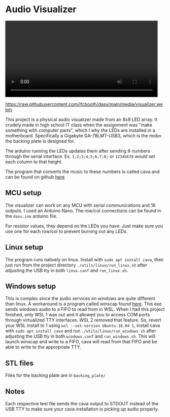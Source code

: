 # Audio Visualizer

<video src='https://raw.githubusercontent.com/jfcbooth/dasv/main/media/visualizer.webm' width=480></video>

https://raw.githubusercontent.com/jfcbooth/dasv/main/media/visualizer.webm

This project is a physical audio visualizer made from an 8x8 LED array.
It crudely made in high school IT class when the assignment was "make something with computer parts", which I why the LEDs are installed in a motherboard. Specifically a Gigabyte GA-78LMT-USB3, which is the mobo the backing plate is designed for.

The arduino running the LEDs updates them after sending 8 numbers through the serial interface. Ex. `1;2;3;4;5;6;7;8;` or `12345678` would set each column to that height.

The program that converts the music to these numbers is called cava and can be found on github [here](https://github.com/karlstav/cava)

## MCU setup
The visualizer can work on any MCU with serial communications and 16 outputs. I used an Arduino Nano. The row/col connections can be found in the `dasv.ino` arduino file.

For resistor values, they depend on the LEDs you have. Just make sure you use one for each row/col to prevent burning out any LEDs.


## Linux setup
The program runs natively on linux. Install with `sudo apt install cava`, then just run from the project directory `./utils/linux/run_linux.sh` after adjusting the USB tty in both `linux.conf` and `run_linux.sh`.

## Windows setup

This is complex since the audio services on windows are quite different than linux. A workaround is a program called winscap found [here](https://github.com/quantum5/winscap). This exe sends windows audio to a FIFO to read from in WSL. When I had this project finished, only WSL 1 was out and it allowed you to access COM ports through virtualized TTY interfaces. WSL 2 removed that feature. So, revert your WSL install to 1 using `wsl --set-version Ubuntu-18.04 1`, install cava with `sudo apt install cava` and run `./utils/linux/run_windows.sh` after adjusting the USB tty in both `windows.conf` and `run_windows.sh`. This will launch winscap and write to a FIFO, cava will read from that FIFO and be able to write to the appropriate TTY.

## STL files
Files for the backing plate are in `backing_plate/`

## Notes
Each respective test file sends the cava output to STDOUT instead of the USB TTY to make sure your cava installation is picking up audio properly.